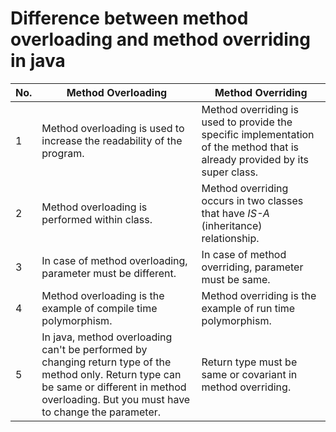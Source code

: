 # Difference between method overloading and method overriding in java

| No. |	Method Overloading |	Method Overriding |
| --- | ------------------ | ----------------- |
| 1 |	Method overloading is used to increase the readability of the program. |	Method overriding is used to provide the specific implementation of the method that is already provided by its super class. |
| 2 |	Method overloading is performed within class. |	Method overriding occurs in two classes that have *IS-A* (inheritance) relationship. |
| 3 |	In case of method overloading, parameter must be different. |	In case of method overriding, parameter must be same. |
| 4 |	Method overloading is the example of compile time polymorphism. |	Method overriding is the example of run time polymorphism. |
| 5 |	In java, method overloading can't be performed by changing return type of the method only. Return type can be same or different in method overloading. But you must have to change the parameter. |	Return type must be same or covariant in method overriding. |
